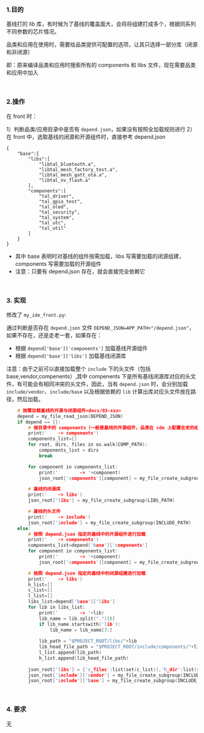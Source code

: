 
### 1.目的

基线打的 lib 库，有时候为了基线的覆盖面大，会将将组建打成多个，根据同系列不同参数的芯片情况。

品类和应用在使用时，需要给品类提供可配置的选项，让其只选择一部分库（闭源和非闭源）

即：原来编译品类和应用时搜索所有的 components 和 libs 文件，现在需要品类和应用中加入

</br>

### 2.操作

在 front 时：

1）判断品类/应用目录中是否有 `depend.json`，如果没有按照全加载规则进行
2）在 front 中，选取基线的闭源和开源组件时，直接参考 depend.json

```
{
    "base":{
		"libs":[
		    "libtal_bluetooth.a",
		    "libtal_mesh_factory_test.a",
            "libtal_mesh_gatt_ota.a",
            "libtal_nv_flash.a"
		],
        "components":[
            "tal_driver",
            "tal_gpio_test",
            "tal_oled",
            "tal_security",
            "tal_system",
            "tal_utc",
            "tal_util"
        ]
    }
}
```

- 其中 base 表明时对基线的组件按需加载，libs 写需要加载的闭源组建，components 写需要加载的开源组件
- 注意：只要有 depend.json 存在，就会直接完全依赖它

</br>

### 3. 实现

修改了 `my_ide_front.py`:

通过判断是否存在 `depend.json` 文件 `DEPEND_JSON=APP_PATH+"/depend.json"`，如果不存在，还是走老一套，如果存在：

- 根据 `depend['base']['components']` 加载基线开源组件
- 根据 `depend['base']['libs']` 加载基线闭源库

注意：由于之前可以直接加载整个 `include` 下的头文件（包括 base,vendor,compenents）,其中 compenents 下是所有基线闭源库对应的头文件，有可能会有相同冲突的头文件，因此，当有 `depend.json` 时，会分别加载 `include/vendor`、`include/base` 以及根据依赖的 `lib` 计算出库对应头文件放在路径，然后加载。


```c
    # 按需加载基线的开源与闭源组件<docs/03-xxx>
    depend = my_file_read_json(DEPEND_JSON)
    if depend == {}:
        # 根目录中的 components（一般是基线的开源组件，品类在 cde 上配置在老的组件列，也会放在这里，这种方式已经渐渐弃用了）
        print('    -> components')
        components_list=[]
        for root, dirs, files in os.walk(COMP_PATH):
            components_list = dirs
            break

        for component in components_list:
            print('        -> '+component)
            json_root['components'][component] = my_file_create_subgroup(COMP_PATH+"/"+component,CONFIG_FILE)

        # 基线的闭源库    
        print('    -> libs')
        json_root['libs'] = my_file_create_subgroup(LIBS_PATH)

        # 基线的头文件
        print('    -> include')
        json_root['include'] = my_file_create_subgroup(INCLUDE_PATH)
    else:
        # 按照 depend.json 指定的基线中的开源组件进行加载
        print('    -> components')
        components_list=depend['base']['components']
        for component in components_list:
            print('        -> '+component)
            json_root['components'][component] = my_file_create_subgroup(COMP_PATH+"/"+component,CONFIG_FILE)

        # 按照 depend.json 指定的基线中的闭源组建进行加载
        print('    -> libs')
        h_list=[]
        c_list=[]
        l_list=[]
        libs_list=depend['base']['libs']
        for lib in libs_list:
            print('        -> '+lib)
            lib_name = lib.split(".")[0]
            if lib_name.startswith('lib'):
                lib_name = lib_name[3:]
            
            lib_path = "$PROJECT_ROOT/libs/"+lib
            lib_head_file_path = "$PROJECT_ROOT/include/components/"+lib_name+"/include"
            l_list.append(lib_path)
            h_list.append(lib_head_file_path)
            
        json_root['libs'] = {'c_files':list(set(c_list)),'h_dir':list(set(h_list)),'l_files':list(set(l_list))}
        json_root['include']['vendor'] = my_file_create_subgroup(INCLUDE_PATH+'/vendor')
        json_root['include']['base'] = my_file_create_subgroup(INCLUDE_PATH+'/base')
```



</br>

### 4. 要求

无

